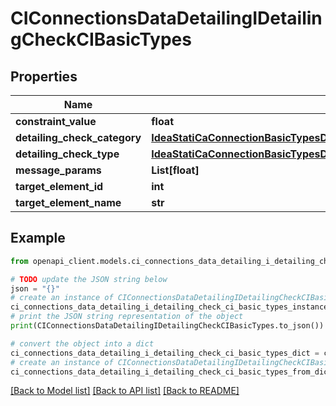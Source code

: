 # CIConnectionsDataDetailingIDetailingCheckCIBasicTypes


## Properties

Name | Type | Description | Notes
------------ | ------------- | ------------- | -------------
**constraint_value** | **float** |  | [optional] 
**detailing_check_category** | [**IdeaStatiCaConnectionBasicTypesDataDetailingCheckCategoryCIBasicTypes**](IdeaStatiCaConnectionBasicTypesDataDetailingCheckCategoryCIBasicTypes.md) |  | [optional] 
**detailing_check_type** | [**IdeaStatiCaConnectionBasicTypesDataDetailingCheckTypeCIBasicTypes**](IdeaStatiCaConnectionBasicTypesDataDetailingCheckTypeCIBasicTypes.md) |  | [optional] 
**message_params** | **List[float]** |  | [optional] 
**target_element_id** | **int** |  | [optional] 
**target_element_name** | **str** |  | [optional] 

## Example

```python
from openapi_client.models.ci_connections_data_detailing_i_detailing_check_ci_basic_types import CIConnectionsDataDetailingIDetailingCheckCIBasicTypes

# TODO update the JSON string below
json = "{}"
# create an instance of CIConnectionsDataDetailingIDetailingCheckCIBasicTypes from a JSON string
ci_connections_data_detailing_i_detailing_check_ci_basic_types_instance = CIConnectionsDataDetailingIDetailingCheckCIBasicTypes.from_json(json)
# print the JSON string representation of the object
print(CIConnectionsDataDetailingIDetailingCheckCIBasicTypes.to_json())

# convert the object into a dict
ci_connections_data_detailing_i_detailing_check_ci_basic_types_dict = ci_connections_data_detailing_i_detailing_check_ci_basic_types_instance.to_dict()
# create an instance of CIConnectionsDataDetailingIDetailingCheckCIBasicTypes from a dict
ci_connections_data_detailing_i_detailing_check_ci_basic_types_from_dict = CIConnectionsDataDetailingIDetailingCheckCIBasicTypes.from_dict(ci_connections_data_detailing_i_detailing_check_ci_basic_types_dict)
```
[[Back to Model list]](../README.md#documentation-for-models) [[Back to API list]](../README.md#documentation-for-api-endpoints) [[Back to README]](../README.md)



